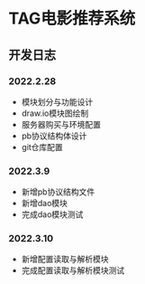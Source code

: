 # TAG电影推荐系统

## 开发日志

### 2022.2.28
- 模块划分与功能设计
- draw.io模块图绘制
- 服务器购买与环境配置
- pb协议结构体设计
- git仓库配置

### 2022.3.9
- 新增pb协议结构文件
- 新增dao模块
- 完成dao模块测试

### 2022.3.10
- 新增配置读取与解析模块
- 完成配置读取与解析模块测试
